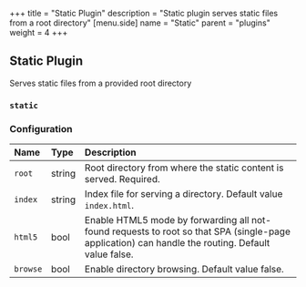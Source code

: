 +++
title = "Static Plugin"
description = "Static plugin serves static files from a root directory"
[menu.side]
  name = "Static"
  parent = "plugins"
  weight = 4
+++

## Static Plugin

Serves static files from a provided root directory

### `static`

### Configuration

Name | Type | Description
:--- | :--- | :----------
`root` | string | Root directory from where the static content is served. Required.
`index` | string | Index file for serving a directory. Default value `index.html`.
`html5` | bool | Enable HTML5 mode by forwarding all not-found requests to root so that SPA (single-page application) can handle the routing. Default value false.
`browse` | bool | Enable directory browsing. Default value false.
